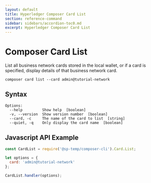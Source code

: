 ```yaml
---
layout: default
title: Hyperledger Composer Card List
section: reference-command
sidebar: sidebars/accordion-toc0.md
excerpt: Hyperledger Composer Card List
---
```


# Composer Card List

List all business network cards stored in the local wallet, or if a card is specified, display details of that business network card.

```
composer card list --card admin@tutorial-network
```

## Syntax

```
Options:
  --help         Show help  [boolean]
  -v, --version  Show version number  [boolean]
  --card, -c     The name of the card to list  [string]
  --quiet, -q    Only display the card name  [boolean]
```

## Javascript API Example

```javascript
const CardList = require('@sp-temp/composer-cli').Card.List;

let options = {
  card: 'admin@tutorial-network'
};

CardList.handler(options);
```
